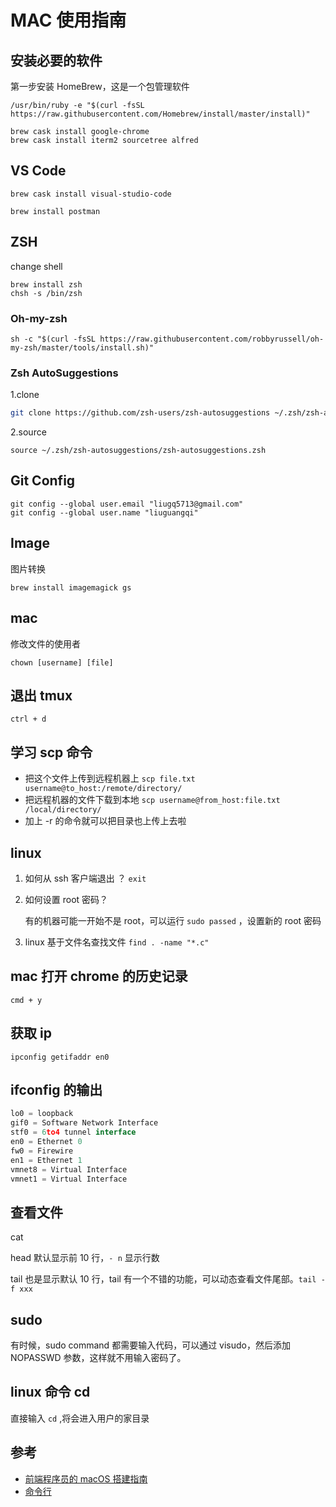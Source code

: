 # MAC 使用指南

## 安装必要的软件

第一步安装 HomeBrew，这是一个包管理软件

```
/usr/bin/ruby -e "$(curl -fsSL https://raw.githubusercontent.com/Homebrew/install/master/install)"
```

```
brew cask install google-chrome
brew cask install iterm2 sourcetree alfred
```

## VS Code

```
brew cask install visual-studio-code
```

```
brew install postman
```

## ZSH

change shell

```
brew install zsh
chsh -s /bin/zsh
```

### Oh-my-zsh

```
sh -c "$(curl -fsSL https://raw.githubusercontent.com/robbyrussell/oh-my-zsh/master/tools/install.sh)"
```

### Zsh AutoSuggestions

1.clone

```bash
git clone https://github.com/zsh-users/zsh-autosuggestions ~/.zsh/zsh-autosuggestions
```

2.source

```
source ~/.zsh/zsh-autosuggestions/zsh-autosuggestions.zsh
```

## Git Config

```
git config --global user.email "liugq5713@gmail.com"
git config --global user.name "liuguangqi"
```

## Image

图片转换

```
brew install imagemagick gs
```

## mac

修改文件的使用者

`chown [username] [file]`

## 退出 tmux

`ctrl + d`

## 学习 scp 命令

- 把这个文件上传到远程机器上 `scp file.txt username@to_host:/remote/directory/`
- 把远程机器的文件下载到本地 `scp username@from_host:file.txt /local/directory/`
- 加上 -r 的命令就可以把目录也上传上去啦

## linux

1. 如何从 ssh 客户端退出 ？ `exit`

2. 如何设置 root 密码？

   有的机器可能一开始不是 root，可以运行 `sudo passed` ，设置新的 root 密码

3. linux 基于文件名查找文件
   `find . -name "*.c"`

## mac 打开 chrome 的历史记录

`cmd + y`

## 获取 ip

`ipconfig getifaddr en0`

## ifconfig 的输出

```js
lo0 = loopback
gif0 = Software Network Interface
stf0 = 6to4 tunnel interface
en0 = Ethernet 0
fw0 = Firewire
en1 = Ethernet 1
vmnet8 = Virtual Interface
vmnet1 = Virtual Interface
```

## 查看文件

cat

head 默认显示前 10 行，`- n` 显示行数

tail 也是显示默认 10 行，tail 有一个不错的功能，可以动态查看文件尾部。`tail -f xxx`

## sudo

有时候，sudo command 都需要输入代码，可以通过 visudo，然后添加 NOPASSWD 参数，这样就不用输入密码了。

## linux 命令 cd

直接输入 `cd` ,将会进入用户的家目录

## 参考

- [前端程序员的 macOS 搭建指南](https://github.com/phodal/setup.guide)
- [命令行](https://github.com/jlevy/the-art-of-command-line/blob/master/README-zh.md)
